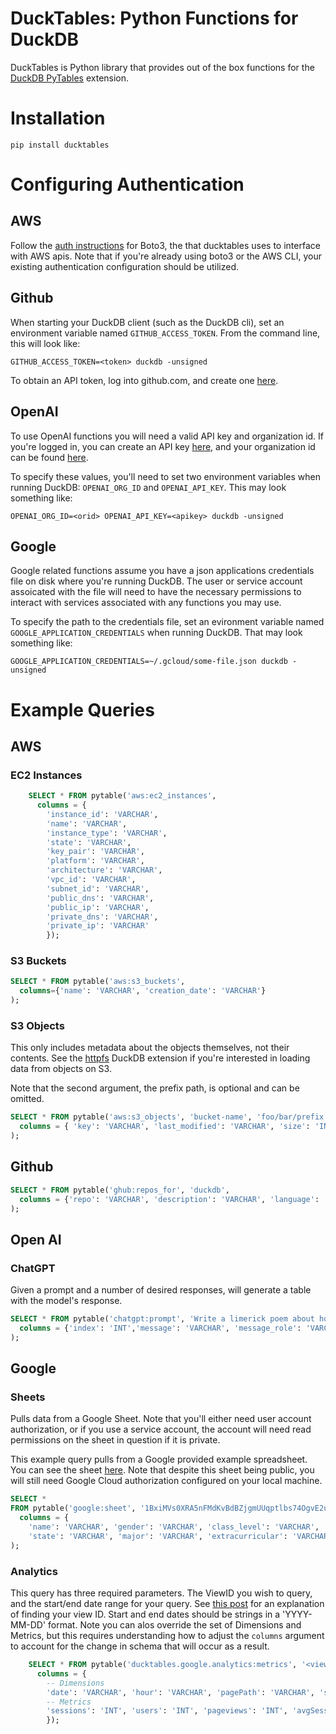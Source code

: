 # DuckTables: Python Functions for DuckDB

DuckTables is Python library that provides out of the box functions for the [DuckDB PyTables](https://github.com/MarkRoddy/duckdb-pytables) extension.


# Installation

```shell
pip install ducktables
```

# Configuring Authentication

## AWS
Follow the [auth instructions](https://boto3.amazonaws.com/v1/documentation/api/latest/guide/quickstart.html#configuration) for Boto3, the that ducktables uses to interface with AWS apis. Note that if you're already using boto3 or the AWS CLI, your existing authentication configuration should be utilized.

## Github
When starting your DuckDB client (such as the DuckDB cli), set an environment variable named `GITHUB_ACCESS_TOKEN`. From the command line, this will look like:

```shell
GITHUB_ACCESS_TOKEN=<token> duckdb -unsigned
```

To obtain an API token, log into github.com, and create one [here](https://github.com/settings/tokens).

## OpenAI
To use OpenAI functions you will need a valid API key and organization id. If you're logged in, you can create an API key [here](https://platform.openai.com/account/api-keys), and your organization id can be found [here](https://platform.openai.com/account/org-settings).

To specify these values, you'll need to set two environment variables when running DuckDB: `OPENAI_ORG_ID` and `OPENAI_API_KEY`. This may look something like:
```shell
OPENAI_ORG_ID=<orid> OPENAI_API_KEY=<apikey> duckdb -unsigned
```

## Google
Google related functions assume you have a json applications credentials file on disk where you're running DuckDB. The user or service account assoicated with the file will need to have the necessary permissions to interact with services associated with any functions you may use.

To specify the path to the credentials file, set an evironment variable named `GOOGLE_APPLICATION_CREDENTIALS` when running DuckDB. That may look something like:
```shell
GOOGLE_APPLICATION_CREDENTIALS=~/.gcloud/some-file.json duckdb -unsigned
```

# Example Queries

## AWS
### EC2 Instances
```sql
    SELECT * FROM pytable('aws:ec2_instances',
      columns = {
        'instance_id': 'VARCHAR',
        'name': 'VARCHAR',
        'instance_type': 'VARCHAR',
        'state': 'VARCHAR',
        'key_pair': 'VARCHAR',
        'platform': 'VARCHAR',
        'architecture': 'VARCHAR',
        'vpc_id': 'VARCHAR',
        'subnet_id': 'VARCHAR',
        'public_dns': 'VARCHAR',
        'public_ip': 'VARCHAR',
        'private_dns': 'VARCHAR',
        'private_ip': 'VARCHAR'
        });
```

### S3 Buckets
```SQL
SELECT * FROM pytable('aws:s3_buckets', 
  columns={'name': 'VARCHAR', 'creation_date': 'VARCHAR'}
);
```

### S3 Objects
This only includes metadata about the objects themselves, not their contents. See the [httpfs](https://duckdb.org/docs/guides/import/s3_import.html) DuckDB extension if you're interested in loading data from objects on S3.

Note that the second argument, the prefix path, is optional and can be omitted.
```SQL
SELECT * FROM pytable('aws:s3_objects', 'bucket-name', 'foo/bar/prefix',
  columns = { 'key': 'VARCHAR', 'last_modified': 'VARCHAR', 'size': 'INT', 'storage_class': 'VARCHAR'}
);
```

## Github

```SQL
SELECT * FROM pytable('ghub:repos_for', 'duckdb',
  columns = {'repo': 'VARCHAR', 'description': 'VARCHAR', 'language': 'VARCHAR'}
);
```

## Open AI

### ChatGPT
Given a prompt and a number of desired responses, will generate a table with the model's response.
```SQL
SELECT * FROM pytable('chatgpt:prompt', 'Write a limerick poem about how much you love SQL', 2,
  columns = {'index': 'INT','message': 'VARCHAR', 'message_role': 'VARCHAR', 'finish_reason': 'VARCHAR'},
);
```

## Google

### Sheets
Pulls data from a Google Sheet. Note that you'll either need user account authorization, or if you use a service account, the
account will need read permissions on the sheet in question if it is private.

This example query pulls from a Google provided example spreadsheet. You can see the sheet [here](https://docs.google.com/spreadsheets/d/1BxiMVs0XRA5nFMdKvBdBZjgmUUqptlbs74OgvE2upms/edit#gid=0). Note that despite this sheet being public, you will still need Google Cloud authorization configured on your local machine.
```SQL
SELECT *
FROM pytable('google:sheet', '1BxiMVs0XRA5nFMdKvBdBZjgmUUqptlbs74OgvE2upms', 'Class Data!A2:F31',
  columns = {
    'name': 'VARCHAR', 'gender': 'VARCHAR', 'class_level': 'VARCHAR',
    'state': 'VARCHAR', 'major': 'VARCHAR', 'extracurricular': 'VARCHAR'}
);
```

### Analytics
This query has three required parameters. The ViewID you wish to query, and the start/end date range for your query. See [this post](https://stackoverflow.com/a/47921777) for an explanation of finding your view ID. Start and end dates should be strings in a 'YYYY-MM-DD' format. Note you can alos override the set of Dimensions and Metrics, but this requires understanding how to adjust the `columns` argument to account for the change in schema that will occur as a result.
```SQL
    SELECT * FROM pytable('ducktables.google.analytics:metrics', '<view-id>', '<start-date>', '<end-date>',
      columns = {
        -- Dimensions
        'date': 'VARCHAR', 'hour': 'VARCHAR', 'pagePath': 'VARCHAR', 'source': 'VARCHAR', 'medium': 'VARCHAR',
        -- Metrics
        'sessions': 'INT', 'users': 'INT', 'pageviews': 'INT', 'avgSessionDuration': 'FLOAT', 'bounceRate': 'FLOAT'
        });
```


